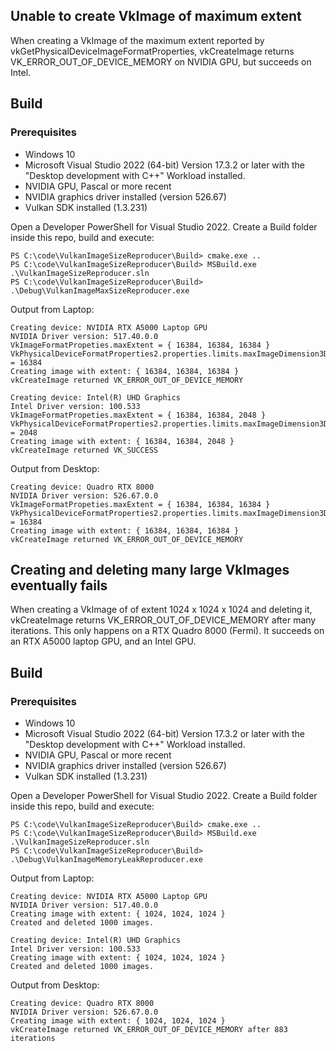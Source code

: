## Unable to create VkImage of maximum extent ##
When creating a VkImage of the maximum extent reported by vkGetPhysicalDeviceImageFormatProperties, vkCreateImage returns VK_ERROR_OUT_OF_DEVICE_MEMORY on NVIDIA GPU, but succeeds on Intel.

## Build ##
### Prerequisites ###
- Windows 10
- Microsoft Visual Studio 2022 (64-bit) Version 17.3.2 or later with the "Desktop development with C++" Workload installed.
- NVIDIA GPU, Pascal or more recent
- NVIDIA graphics driver installed (version 526.67)
- Vulkan SDK installed (1.3.231)

Open a Developer PowerShell for Visual Studio 2022. Create a Build folder inside this repo, build and execute:

```
PS C:\code\VulkanImageSizeReproducer\Build> cmake.exe ..
PS C:\code\VulkanImageSizeReproducer\Build> MSBuild.exe .\VulkanImageSizeReproducer.sln
PS C:\code\VulkanImageSizeReproducer\Build> .\Debug\VulkanImageMaxSizeReproducer.exe
```

Output from Laptop:
```
Creating device: NVIDIA RTX A5000 Laptop GPU
NVIDIA Driver version: 517.40.0.0
VkImageFormatPropeties.maxExtent = { 16384, 16384, 16384 }
VkPhysicalDeviceFormatProperties2.properties.limits.maxImageDimension3D = 16384
Creating image with extent: { 16384, 16384, 16384 }
vkCreateImage returned VK_ERROR_OUT_OF_DEVICE_MEMORY

Creating device: Intel(R) UHD Graphics
Intel Driver version: 100.533
VkImageFormatPropeties.maxExtent = { 16384, 16384, 2048 }
VkPhysicalDeviceFormatProperties2.properties.limits.maxImageDimension3D = 2048
Creating image with extent: { 16384, 16384, 2048 }
vkCreateImage returned VK_SUCCESS
```
Output from Desktop:
```
Creating device: Quadro RTX 8000
NVIDIA Driver version: 526.67.0.0
VkImageFormatPropeties.maxExtent = { 16384, 16384, 16384 }
VkPhysicalDeviceFormatProperties2.properties.limits.maxImageDimension3D = 16384
Creating image with extent: { 16384, 16384, 16384 }
vkCreateImage returned VK_ERROR_OUT_OF_DEVICE_MEMORY
```

## Creating and deleting many large VkImages eventually fails ##
When creating a VkImage of of extent 1024 x 1024 x 1024 and deleting it, vkCreateImage returns VK_ERROR_OUT_OF_DEVICE_MEMORY after many iterations. This only happens on a RTX Quadro 8000 (Fermi). It succeeds on an RTX A5000 laptop GPU, and an Intel GPU.

## Build ##
### Prerequisites ###
- Windows 10
- Microsoft Visual Studio 2022 (64-bit) Version 17.3.2 or later with the "Desktop development with C++" Workload installed.
- NVIDIA GPU, Pascal or more recent
- NVIDIA graphics driver installed (version 526.67)
- Vulkan SDK installed (1.3.231)

Open a Developer PowerShell for Visual Studio 2022. Create a Build folder inside this repo, build and execute:

```
PS C:\code\VulkanImageSizeReproducer\Build> cmake.exe ..
PS C:\code\VulkanImageSizeReproducer\Build> MSBuild.exe .\VulkanImageSizeReproducer.sln
PS C:\code\VulkanImageSizeReproducer\Build> .\Debug\VulkanImageMemoryLeakReproducer.exe
```

Output from Laptop:
```
Creating device: NVIDIA RTX A5000 Laptop GPU
NVIDIA Driver version: 517.40.0.0
Creating image with extent: { 1024, 1024, 1024 }
Created and deleted 1000 images.

Creating device: Intel(R) UHD Graphics
Intel Driver version: 100.533
Creating image with extent: { 1024, 1024, 1024 }
Created and deleted 1000 images.
```

Output from Desktop:
```
Creating device: Quadro RTX 8000
NVIDIA Driver version: 526.67.0.0
Creating image with extent: { 1024, 1024, 1024 }
vkCreateImage returned VK_ERROR_OUT_OF_DEVICE_MEMORY after 883 iterations
```